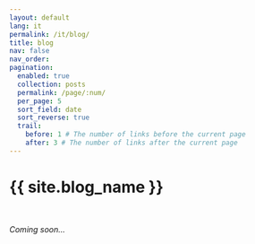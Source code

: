 ```yaml
---
layout: default
lang: it
permalink: /it/blog/
title: blog
nav: false
nav_order:
pagination:
  enabled: true
  collection: posts
  permalink: /page/:num/
  per_page: 5
  sort_field: date
  sort_reverse: true
  trail:
    before: 1 # The number of links before the current page
    after: 3 # The number of links after the current page
---
```


<div class="header-bar">
  <h1>{{ site.blog_name }}</h1>
</div>

<br>

<i>Coming soon...</i>
